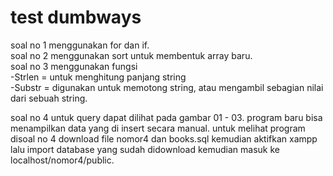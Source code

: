 # test dumbways
soal no 1 menggunakan for dan if. <br>
soal no 2 menggunakan sort untuk membentuk array baru. <br>
soal no 3 menggunakan fungsi <br>
-Strlen = untuk menghitung panjang string <br>
-Substr = digunakan untuk memotong string, atau mengambil sebagian nilai dari sebuah string.<br>

soal no 4 untuk query dapat dilihat pada gambar 01 - 03.
program baru bisa menampilkan data yang di insert secara manual.
untuk melihat program disoal no 4 download file nomor4 dan books.sql kemudian aktifkan xampp lalu import database yang sudah didownload
kemudian masuk ke localhost/nomor4/public.

